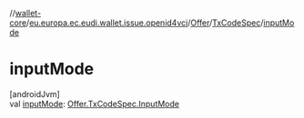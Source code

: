 //[wallet-core](../../../../index.md)/[eu.europa.ec.eudi.wallet.issue.openid4vci](../../index.md)/[Offer](../index.md)/[TxCodeSpec](index.md)/[inputMode](input-mode.md)

# inputMode

[androidJvm]\
val [inputMode](input-mode.md): [Offer.TxCodeSpec.InputMode](-input-mode/index.md)
